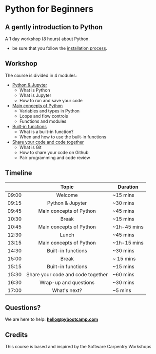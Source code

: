 # Python for Beginners
## A gently introduction to Python


A 1 day workshop (8 hours) about Python.

- be sure that you follow the [installation process](/installation.md).

## Workshop

The course is divided in 4 modules:

- [Python & Jupyter](/notebooks/part_1.ipynb)
    - What is Python
    - What is Jupyter
    - How to run and save your code
- [Main concepts of Python](/notebooks/part_2.ipynb)
    - Variables and types in Python
    - Loops and flow controls
    - Functions and modules
- [Built-in functions](/notebooks/part_3.ipynb)
    - What is a built-in function?
    - When and how to use the built-in functions
- [Share your code and code together](/notebooks/part_4.ipynb)
    - What is Git
    - How to share your code on Github
    - Pair programming and code review

## Timeline

|       | Topic         | Duration |
| ------|:-------------:| ------|
| 09:00 | Welcome | ~15 mins
| 09:15 | Python & Jupyter | ~30 mins
| 09:45 | Main concepts of Python | ~45 mins
| 10:30 | Break      | ~15 mins
| 10:45 | Main concepts of Python | ~1h-45 mins
| 12:30 | Lunch     | ~45 mins
| 13:15 | Main concepts of Python | ~1h-15 mins
| 14:30 | Built-in functions  | ~30  mins
| 15:00 | Break      | ~ 15 mins
| 15:15 | Built-in functions | ~15 mins
| 15:30 | Share your code and code together | ~60 mins
| 16:30 | Wrap-up and questions | ~30 mins
| 17:00 | What's next?   | ~5 mins


## Questions?

We are here to help: **hello@pybootcamp.com**

## Credits

This course is based and inspired by the Software Carpentry Workshops
